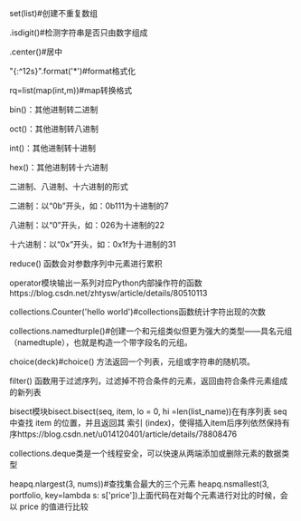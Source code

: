 set(list)#创建不重复数组

.isdigit()#检测字符串是否只由数字组成

.center()#居中

"{:^12s}".format('*')#format格式化

rq=list(map(int,m))#map转换格式

bin()：其他进制转二进制

oct()：其他进制转八进制

int()：其他进制转十进制

hex()：其他进制转十六进制

二进制、八进制、十六进制的形式

二进制：以“0b”开头，如：0b111为十进制的7

八进制：以“0”开头，如：026为十进制的22

十六进制：以“0x”开头，如：0x1f为十进制的31

reduce() 函数会对参数序列中元素进行累积

operator模块输出一系列对应Python内部操作符的函数https://blog.csdn.net/zhtysw/article/details/80510113

collections.Counter('hello world')#collections函数统计字符出现的次数

collections.namedturple()#创建一个和元组类似但更为强大的类型——具名元组（namedtuple），也就是构造一个带字段名的元组。

choice(deck)#choice() 方法返回一个列表，元组或字符串的随机项。

filter() 函数用于过滤序列，过滤掉不符合条件的元素，返回由符合条件元素组成的新列表

bisect模块bisect.bisect(seq, item, lo = 0, hi =len(list_name))在有序列表 seq 中查找 item 的位置，并且返回其 索引 (index)，使得插入item后序列依然保持有序https://blog.csdn.net/u014120401/article/details/78808476

collections.deque类是一个线程安全，可以快速从两端添加或删除元素的数据类型

heapq.nlargest(3, nums))#查找集合最大的三个元素
heapq.nsmallest(3, portfolio, key=lambda s: s['price'])上面代码在对每个元素进行对比的时候，会以 price 的值进行比较

